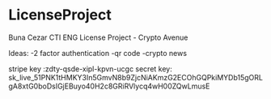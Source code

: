 # LicenseProject
Buna Cezar CTI ENG License Project - Crypto Avenue

Ideas:
-2 factor authentication
-qr code
-crypto news

stripe key :zdty-qsde-xipl-kpvn-ucgc
secret key: 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
